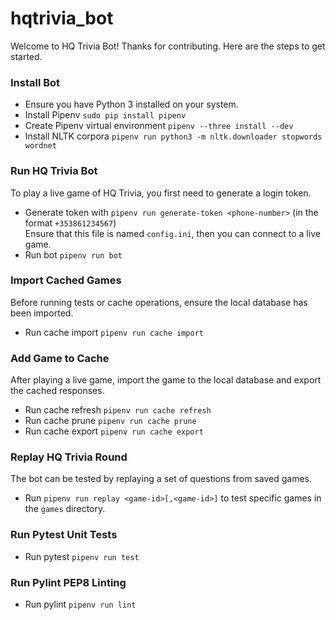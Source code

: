 # hqtrivia_bot

Welcome to HQ Trivia Bot! Thanks for contributing. Here are the steps to get started.


### Install Bot
 * Ensure you have Python 3 installed on your system.
 * Install Pipenv `sudo pip install pipenv`
 * Create Pipenv virtual environment `pipenv --three install --dev`
 * Install NLTK corpora `pipenv run python3 -m nltk.downloader stopwords wordnet`


### Run HQ Trivia Bot
To play a live game of HQ Trivia, you first need to generate a login token.
 * Generate token with `pipenv run generate-token <phone-number>` (in the format `+353861234567`)  
Ensure that this file is named `config.ini`, then you can connect to a live game.
 * Run bot `pipenv run bot`


### Import Cached Games
Before running tests or cache operations, ensure the local database has been imported.
 * Run cache import `pipenv run cache import`


### Add Game to Cache
After playing a live game, import the game to the local database and export the cached responses.
 * Run cache refresh `pipenv run cache refresh`
 * Run cache prune `pipenv run cache prune`
 * Run cache export `pipenv run cache export`


### Replay HQ Trivia Round
The bot can be tested by replaying a set of questions from saved games.
 * Run `pipenv run replay <game-id>[,<game-id>]` to test specific games in the `games` directory.


### Run Pytest Unit Tests
 * Run pytest `pipenv run test`


### Run Pylint PEP8 Linting
 * Run pylint `pipenv run lint`

